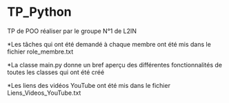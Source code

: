 # TP_Python
TP de POO réaliser par le groupe N°1 de L2IN

*Les tâches qui ont été demandé à chaque membre ont été mis dans le fichier role_membre.txt

*La classe main.py donne un bref aperçu des différentes fonctionnalités de toutes les classes qui ont été créé

*Les liens des vidéos YouTube ont été mis dans le fichier Liens_Videos_YouTube.txt



